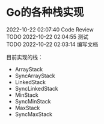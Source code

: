 # Go的各种栈实现

2022-10-22 02:07:40 Code Review  
TODO 2022-10-22 02:04:55 测试  
TODO 2022-10-22 02:03:14 编写文档

目前实现的栈：

- ArrayStack
- SyncArrayStack
- LinkedStack
- SyncLinkedStack
- MinStack
- SyncMinStack
- MaxStack
- SyncMaxStack 




